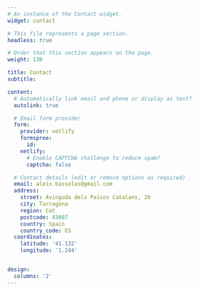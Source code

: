 ```yaml
---
# An instance of the Contact widget.
widget: contact

# This file represents a page section.
headless: true

# Order that this section appears on the page.
weight: 130

title: Contact
subtitle:

content:
  # Automatically link email and phone or display as text?
  autolink: true

  # Email form provider
  form:
    provider: netlify
    formspree:
      id:
    netlify:
      # Enable CAPTCHA challenge to reduce spam?
      captcha: false

  # Contact details (edit or remove options as required)
  email: aleix.bassolas@gmail.com
  address:
    street: Avinguda dels Països Catalans, 26
    city: Tarragona
    region: Cat
    postcode: 43007
    country: Spain
    country_code: ES
  coordinates:
    latitude: '41.132'
    longitude: '1.244'


design:
  columns: '2'
---
```

